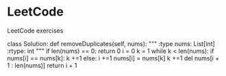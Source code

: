 # LeetCode
LeetCode exercises

class Solution:
    def removeDuplicates(self, nums):
        """
        :type nums: List[int]
        :rtype: int
        """
        if len(nums) == 0:
            return 0
        i = 0
        k = 1
        while k < len(nums):
            if nums[i] == nums[k]:
                k +=1
            else:
                i +=1
                nums[i] = nums[k]
                k +=1 
        del nums[i + 1  : len(nums)]
        return i + 1
